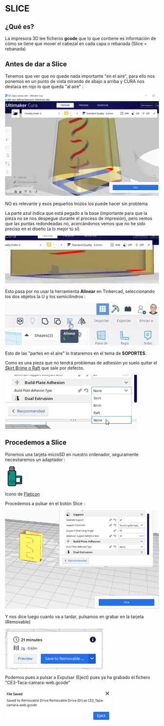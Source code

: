 # SLICE
## ¿Qué es?

La impresora 3D lee ficheros **gcode** que lo que contiene es información de cómo se tiene que mover el cabezal en cada capa o rebanada (Slice = rebanada)

## Antes de dar a Slice
Tenemos que ver que no quede nada importante "en el aire", para ello nos ponemos en un punto de vista mirando de abajo a arriba y CURA nos destaca en rojo lo que queda "al aire" :

![](/assets/cura6.jpg)

NO es relevante y esos pequeños trozos los puede hacer sin problema

La parte azul indica que está pegado a la base (importante para que la pieza no se nos despegue durante el proceso de impresión), pero vemos que las puntas redondeadas no, acercándonos vemos que no he sido preciso en el diseño (a lo mejor tú sí)

![](/assets/cura5.jpg)

Esto pasa por no usar la herramienta **Alinear** en Tinkercad, seleccionando los dos objetos la U y los semicilindros :

![](/assets/cura7.jpg)

Esto de las "partes en el aire" lo trataremos en el tema de **SOPORTES**.

Como es una pieza que no tendrá problemas de adhesión yo suelo quitar el [Skirt Brime o Raft](https://filament2print.com/es/blog/23_skirt-brim-raft.html) que sale por defecto.

![](/assets/cura14.jpg)

## Procedemos a Slice

Ponemos una tarjeta microSD en nuestro ordenador, seguramente necesitaremos un adaptador :

![](/assets/sd-card.png)

Icono de [Flaticon](https://www.flaticon.com/)

Procedemos a pulsar en el botón Slice :

![](/assets/cura8.jpg)

Y nos dice luego cuanto va a tardar, pulsamos en grabar en la tarjeta (Removable)

![](/assets/cura9.jpg)

Podemos pues a pulsar a Expulsar (Eject) pues ya ha grabado el fichero "CE3-Taca-camara-web.gcode"

![](/assets/cura10.jpg)
